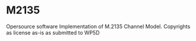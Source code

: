 # M2135
Opersource software Implementation of M.2135 Channel Model. Copyrights as license as-is  as submitted to  WP5D
